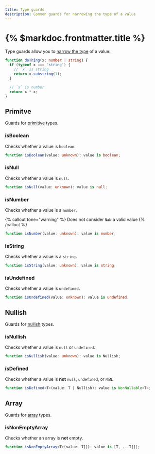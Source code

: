 ```yaml
---
title: Type guards
description: Common guards for narrowing the type of a value
---
```


# {% $markdoc.frontmatter.title %}

Type guards allow you to [narrow the type](https://www.typescriptlang.org/docs/handbook/2/narrowing.html) of a value:

```ts
function doThing(x: number | string) {
  if (typeof x === 'string') {
    // `x` is string
    return x.substring(1);
  }

  // `x` is number
  return x * x;
}
```

## Primitve

Guards for [primitive](https://developer.mozilla.org/en-US/docs/Glossary/Primitive) types.

### isBoolean

Checks whether a value is `boolean`.

```ts
function isBoolean(value: unknown): value is boolean;
```

### isNull

Checks whether a value is `null`.

```ts
function isNull(value: unknown): value is null;
```

### isNumber

Checks whether a value is a `number`.

{% callout tone="warning" %}
Does not consider `NaN` a valid value
{% /callout %}

```ts
function isNumber(value: unknown): value is number;
```

### isString

Checks whether a value is a `string`.

```ts
function isString(value: unknown): value is string;
```

### isUndefined

Checks whether a value is `undefined`.

```ts
function isUndefined(value: unknown): value is undefined;
```

## Nullish

Guards for [nullish](https://developer.mozilla.org/en-US/docs/Glossary/Nullish) types.

### isNullish

Checks whether a value is `null` or `undefined`.

```ts
function isNullish(value: unknown): value is Nullish;
```

### isDefined

Checks whether a value is **not** `null`, `undefined`, or `NaN`.

```ts
function isDefined<T>(value: T | Nullish): value is NonNullable<T>;
```

## Array

Guards for [array](https://developer.mozilla.org/en-US/docs/Web/JavaScript/Reference/Global_Objects/Array) types.

### isNonEmptyArray

Checks whether an array is **not** empty.

```ts
function isNonEmptyArray<T>(value: T[]): value is [T, ...T[]];
```
